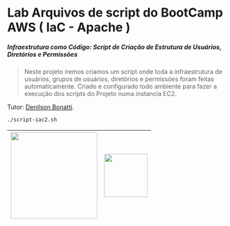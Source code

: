 # Lab Arquivos de script do BootCamp AWS ( IaC - Apache )
##### _Infraestrutura como Código: Script de Criação de Estrutura de Usuários, Diretórios e Permissões_

>Neste projeto iremos criamos um script onde toda a infraestrutura de usuários, grupos de usuários, diretórios e permissões foram feitas automaticamente. 
Criado e configurado todo ambiente para fazer a execução dos scripts do Projeto numa instancia EC2.

Tutor: [Denilson Bonatti](https://github.com/denilsonbonatti/).

```sh
./script-iac2.sh
```

 



| <img width=200px src="https://hermes.digitalinnovation.one/public/components/commons/dio/logo-dio-bootcamp.svg"> |  <img width=100px src="https://hermes.digitalinnovation.one/assets/diome/logo-full.svg?branch=master"> |
| ------ | ------ |
